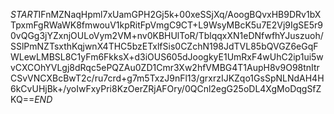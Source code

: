 $START$IFnMZNaqHpml7xUamGPH2Gj5k+00xeSSjXq/AoogBQvxHB9DRv1bXTpxmFgRWaWK8fmwouV1kpRitFpVmgC9CT+L9WsyMBcK5u7E2Vj9IgSE5r90vQGg3jYZxnjOULoVym2VM+nv0KBHUlToR/TblqqxXN1eDNfwfhYJuszuoh/SSlPmNZTsxthKqjwnX4THC5bzETxlfSis0CZchN198JdTVL85bQVGZ6eGqFWLewLMBSL8C1yFm6FkksX+d3iOUS605dJoogkyE1UmRxF4wUhC2ip1ui5wvCXCOhYVLgj8dRqc5ePQZAu0ZD1Cmr3Xw2hfVMBG4T1AupH8v9O98tnItrCSvVNCXBcBwT2c/ru7crd+g7m5TxzJ9nFl13/grxrzIJKZqo1GsSpNLNdAH4H6kCvUHjBk+/yoIwFxyPri8KzOerZRjAFOry/0QCnl2egG25oDL4XgMoDqgSfZKQ==$END$